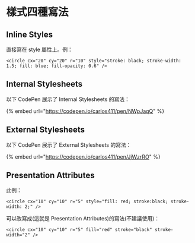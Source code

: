 # 樣式四種寫法

## Inline Styles

直接寫在 style 屬性上。例：

```markup
<circle cx="20" cy="20" r="10" style="stroke: black; stroke-width: 1.5; fill: blue; fill-opacity: 0.6" />
```



## Internal Stylesheets

以下 CodePen 展示了 Internal Stylesheets 的寫法：

{% embed url="https://codepen.io/carlos411/pen/NWpJaqQ" %}



## External Stylesheets

以下 CodePen 展示了 External Stylesheets 的寫法：

{% embed url="https://codepen.io/carlos411/pen/JjWzrRO" %}



## Presentation Attributes

此例：

```markup
<circle cx="10" cy="10" r="5" style="fill: red; stroke:black; stroke-width: 2;" />
```

可以改寫成(這就是 Presentation Attributes)的寫法(不建議使用)：

```markup
<circle cx="10" cy="10" r="5" fill="red" stroke="black" stroke-width="2" />
```

